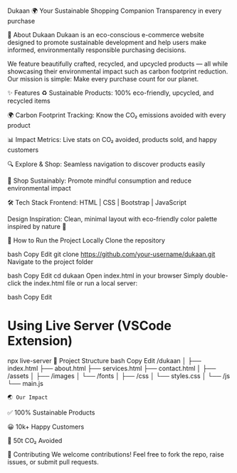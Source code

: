 Dukaan 🌍
Your Sustainable Shopping Companion
Transparency in every purchase

🌱 About Dukaan
Dukaan is an eco-conscious e-commerce website designed to promote sustainable development and help users make informed, environmentally responsible purchasing decisions.

We feature beautifully crafted, recycled, and upcycled products — all while showcasing their environmental impact such as carbon footprint reduction. Our mission is simple:
Make every purchase count for our planet.

✨ Features
♻️ Sustainable Products: 100% eco-friendly, upcycled, and recycled items

🌍 Carbon Footprint Tracking: Know the CO₂ emissions avoided with every product

📊 Impact Metrics: Live stats on CO₂ avoided, products sold, and happy customers

🔍 Explore & Shop: Seamless navigation to discover products easily

🛒 Shop Sustainably: Promote mindful consumption and reduce environmental impact

🛠️ Tech Stack
Frontend:
HTML | CSS | Bootstrap | JavaScript

Design Inspiration:
Clean, minimal layout with eco-friendly color palette inspired by nature 🌿

🚀 How to Run the Project Locally
Clone the repository

bash
Copy
Edit
git clone https://github.com/your-username/dukaan.git
Navigate to the project folder

bash
Copy
Edit
cd dukaan
Open index.html in your browser
Simply double-click the index.html file or run a local server:

bash
Copy
Edit
# Using Live Server (VSCode Extension)
npx live-server
📂 Project Structure
bash
Copy
Edit
/dukaan
│
├── index.html
├── about.html
├── services.html
├── contact.html
│
├── /assets
│   ├── /images
│   └── /fonts
│
├── /css
│   └── styles.css
│
└── /js
    └── main.js

    🌏 Our Impact
✅ 100% Sustainable Products

😀 10k+ Happy Customers

🌱 50t CO₂ Avoided

🤝 Contributing
We welcome contributions! Feel free to fork the repo, raise issues, or submit pull requests.